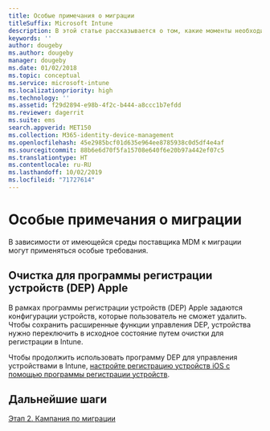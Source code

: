 ```yaml
---
title: Особые примечания о миграции
titleSuffix: Microsoft Intune
description: В этой статье рассказывается о том, какие моменты необходимо учесть, прежде чем начинать миграцию в Microsoft Intune.
keywords: ''
author: dougeby
ms.author: dougeby
manager: dougeby
ms.date: 01/02/2018
ms.topic: conceptual
ms.service: microsoft-intune
ms.localizationpriority: high
ms.technology: ''
ms.assetid: f29d2894-e98b-4f2c-b444-a8ccc1b7efdd
ms.reviewer: dagerrit
ms.suite: ems
search.appverid: MET150
ms.collection: M365-identity-device-management
ms.openlocfilehash: 45e2985bcf01d635e964ee8785938c0d5df4e4af
ms.sourcegitcommit: 88b6e6d70f5fa15708e640f6e20b97a442ef07c5
ms.translationtype: HT
ms.contentlocale: ru-RU
ms.lasthandoff: 10/02/2019
ms.locfileid: "71727614"
---
```

# <a name="special-migration-considerations"></a>Особые примечания о миграции

В зависимости от имеющейся среды поставщика MDM к миграции могут применяться особые требования.

## <a name="wipe-for-apples-device-enrollment-program-dep"></a>Очистка для программы регистрации устройств (DEP) Apple

В рамках программы регистрации устройств (DEP) Apple задаются конфигурации устройств, которые пользователь не сможет удалить. Чтобы сохранить расширенные функции управления DEP, устройства нужно переключить в исходное состояние путем очистки для регистрации в Intune.

Чтобы продолжить использовать программу DEP для управления устройствами в Intune, [настройте регистрацию устройств iOS с помощью программы регистрации устройств](../enrollment/device-enrollment-program-enroll-ios.md).


## <a name="next-steps"></a>Дальнейшие шаги

[Этап 2. Кампания по миграции](../migration-guide-campaign.md)
